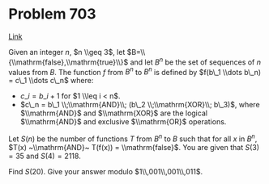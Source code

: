 # Problem 703

[Link](https://projecteuler.net/problem=703)

Given an integer $n$, $n \\geq 3$, let $B=\\{\\mathrm{false},\\mathrm{true}\\}$ and let $B^n$ be the set of sequences of $n$ values from $B$. The function $f$ from $B^n$ to $B^n$ is defined by $f(b\_1 \\dots b\_n) = c\_1 \\dots c\_n$ where:

*   $c\_i = b\_{i+1}$ for $1 \\leq i < n$.
*   $c\_n = b\_1 \\;\\mathrm{AND}\\; (b\_2 \\;\\mathrm{XOR}\\; b\_3)$, where $\\mathrm{AND}$ and $\\mathrm{XOR}$ are the logical $\\mathrm{AND}$ and exclusive $\\mathrm{OR}$ operations.

Let $S(n)$ be the number of functions $T$ from $B^n$ to $B$ such that for all $x$ in $B^n$, $T(x) ~\\mathrm{AND}~ T(f(x)) = \\mathrm{false}$. You are given that $S(3) = 35$ and $S(4) = 2118$.

Find $S(20)$. Give your answer modulo $1\\,001\\,001\\,011$.
